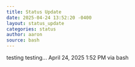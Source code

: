 ```yaml
---
title: Status Update
date: 2025-04-24 13:52:20 -0400
layout: status_update
categories: status
author: aaron
source: bash
---
```

testing testing... April 24, 2025 1:52 PM via bash

